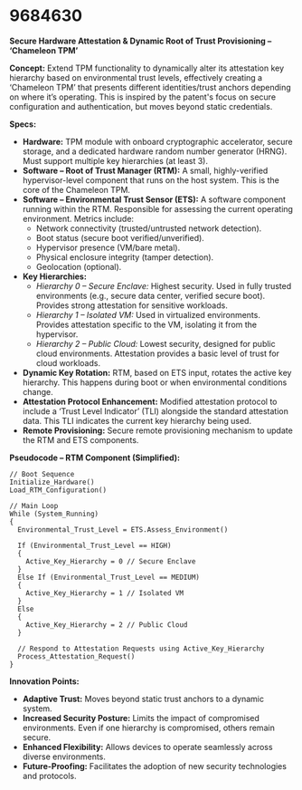 # 9684630

**Secure Hardware Attestation & Dynamic Root of Trust Provisioning – ‘Chameleon TPM’**

**Concept:** Extend TPM functionality to dynamically alter its attestation key hierarchy based on environmental trust levels, effectively creating a ‘Chameleon TPM’ that presents different identities/trust anchors depending on where it’s operating. This is inspired by the patent's focus on secure configuration and authentication, but moves beyond static credentials.

**Specs:**

*   **Hardware:** TPM module with onboard cryptographic accelerator, secure storage, and a dedicated hardware random number generator (HRNG).  Must support multiple key hierarchies (at least 3).
*   **Software – Root of Trust Manager (RTM):**  A small, highly-verified hypervisor-level component that runs on the host system. This is the core of the Chameleon TPM.
*   **Software – Environmental Trust Sensor (ETS):** A software component running within the RTM.  Responsible for assessing the current operating environment. Metrics include:
    *   Network connectivity (trusted/untrusted network detection).
    *   Boot status (secure boot verified/unverified).
    *   Hypervisor presence (VM/bare metal).
    *   Physical enclosure integrity (tamper detection).
    *   Geolocation (optional).
*   **Key Hierarchies:**
    *   *Hierarchy 0 – Secure Enclave:* Highest security. Used in fully trusted environments (e.g., secure data center, verified secure boot). Provides strong attestation for sensitive workloads.
    *   *Hierarchy 1 – Isolated VM:*  Used in virtualized environments. Provides attestation specific to the VM, isolating it from the hypervisor.
    *   *Hierarchy 2 – Public Cloud:* Lowest security, designed for public cloud environments. Attestation provides a basic level of trust for cloud workloads.
*   **Dynamic Key Rotation:** RTM, based on ETS input, rotates the active key hierarchy. This happens during boot or when environmental conditions change.
*   **Attestation Protocol Enhancement:** Modified attestation protocol to include a ‘Trust Level Indicator’ (TLI) alongside the standard attestation data. This TLI indicates the current key hierarchy being used.
*   **Remote Provisioning:** Secure remote provisioning mechanism to update the RTM and ETS components.

**Pseudocode – RTM Component (Simplified):**

```
// Boot Sequence
Initialize_Hardware()
Load_RTM_Configuration()

// Main Loop
While (System_Running)
{
  Environmental_Trust_Level = ETS.Assess_Environment()

  If (Environmental_Trust_Level == HIGH)
  {
    Active_Key_Hierarchy = 0 // Secure Enclave
  }
  Else If (Environmental_Trust_Level == MEDIUM)
  {
    Active_Key_Hierarchy = 1 // Isolated VM
  }
  Else
  {
    Active_Key_Hierarchy = 2 // Public Cloud
  }

  // Respond to Attestation Requests using Active_Key_Hierarchy
  Process_Attestation_Request()
}
```

**Innovation Points:**

*   **Adaptive Trust:**  Moves beyond static trust anchors to a dynamic system.
*   **Increased Security Posture:**  Limits the impact of compromised environments. Even if one hierarchy is compromised, others remain secure.
*   **Enhanced Flexibility:** Allows devices to operate seamlessly across diverse environments.
*   **Future-Proofing:** Facilitates the adoption of new security technologies and protocols.
